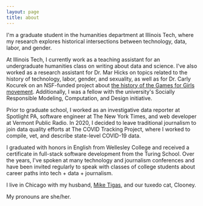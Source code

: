 ```yaml
---
layout: page
title: about
---
```


I'm a graduate student in the humanities department at Illinois Tech, where my research explores historical intersections between technology, data, labor, and gender.

At Illinois Tech, I currently work as a teaching assistant for an undergraduate humanities class on writing about data and science. I've also worked as a research assistant for Dr. Mar Hicks on topics related to the history of technology, labor, gender, and sexuality, as well as for Dr. Carly Kocurek on an NSF-funded project about [the history of the Games for Girls movement](https://www.iit.edu/news/looking-closer-games-girls-movement). Additionally, I was a fellow with the university's Socially Responsible Modeling, Computation, and Design initiative.

Prior to graduate school, I worked as an investigative data reporter at Spotlight PA, software engineer at The New York Times, and web developer at Vermont Public Radio. In 2020, I decided to leave traditional journalism to join data quality efforts at The COVID Tracking Project, where I worked to compile, vet, and describe state-level COVID-19 data.

I graduated with honors in English from Wellesley College and received a certificate in full-stack software development from the Turing School. Over the years, I've spoken at many technology and journalism conferences and have been invited regularly to speak with classes of college students about career paths into tech + data + journalism. 

I live in Chicago with my husband, [Mike Tigas](https://mike.tig.as/), and our tuxedo cat, Clooney. 

My pronouns are she/her.